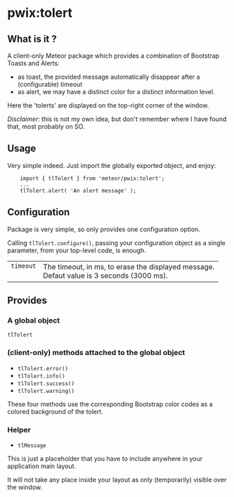 # pwix:tolert

## What is it ?

A client-only Meteor package which provides a combination of Bootstrap Toasts and Alerts:
- as toast, the provided message automatically disappear after a (configurable) timeout
- as alert, we may have a distinct color for a distinct information level.

Here the 'tolerts' are displayed on the top-right corner of the window.

_Disclaimer_: this is not my own idea, but don't remember where I have found that, most probably on SO.

## Usage

Very simple indeed. Just import the globally exported object, and enjoy:

```
    import { tlTolert } from 'meteor/pwix:tolert';
    ...
    tlTolert.alert( 'An alert message' );
```

## Configuration

Package is very simple, so only provides one configuration option.

Calling `tlTolert.configure()`, passing your configuration object as a single parameter, from your top-level code, is enough.

<table>
<tr><td style="vertical-align:top;">
<code>timeout</code>
</td><td style="vertical-align:top;">
The timeout, in ms, to erase the displayed message.<br />
Defaut value is 3 seconds (3000 ms).
</td></tr>
</table>

## Provides

### A global object

`tlTolert`

### (client-only) methods attached to the global object

- `tlTolert.error()`
- `tlTolert.info()`
- `tlTolert.success()`
- `tlTolert.warning()`

These four methods use the corresponding Bootstrap color codes as a colored background of the tolert.

### Helper

- `tlMessage`

This is just a placeholder that you have to include anywhere in your application main layout.

It will not take any place inside your layout as only (temporarily) visible over the window.
